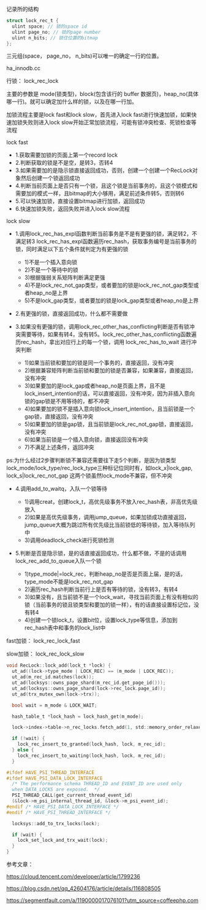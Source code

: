 
记录所的结构

```c
struct lock_rec_t {
  ulint space; // 锁的space id
  ulint page_no; // 锁的page number
  ulint n_bits; // 锁住位置的bitmap
};
```
三元组(space， page_no， n_bits)可以唯一的确定一行的位置。



ha_innodb.cc

行锁：
lock_rec_lock


主要的参数是 mode(锁类型)，block(包含该行的 buffer 数据页)，heap_no(具体哪一行)。就可以确定加什么样的锁，以及在哪一行加。

加锁流程主要是lock fast和lock slow，首先进入lock fast进行快速加锁，如果快速加锁失败则进入lock slow开始正常加锁流程，可能有锁冲突检查、死锁检查等流程

lock fast
- 1.获取需要加锁的页面上第一个record lock
- 2.判断获取的锁是不是空，是转3，否转4
- 3.如果需要加的是隐示锁直接返回成功，否则，创建一个创建一个RecLock对象然后创建一个锁返回成功
- 4.判断当前页面上是否只有一个锁，且这个锁是当前事务的，且这个锁模式和需要加的模式一样，且bitmap的大小够用，满足前述条件转5，否则转6
- 5.可以快速加锁，直接设置bitmap进行加锁，返回成功
- 6.快速加锁失败，返回失败并进入lock slow流程

lock slow
- 1.调用lock_rec_has_expl函数判断当前事务是不是有更强的锁，满足转2，不满足转3
lock_rec_has_expl函数遍历rec_hash，获取事务编号是当前事务的锁，同时满足以下五个条件就判定为有更强的锁
  - 1)不是一个插入意向锁
  - 2)不是一个等待中的锁
  - 3)根据强弱关系矩阵判断满足更强
  - 4)不是lock_rec_not_gap类型，或者要加的锁是lock_rec_not_gap类型或者heap_no是上界
  - 5)不是lock_gap类型，或者要加的锁是lock_gap类型或者heap_no是上界
- 2.有更强的锁，直接返回成功，什么都不需要做
- 3.如果没有更强的锁，调用lock_rec_other_has_conflicting判断是否有锁冲突需要等待，如果有转4，没有转5。lock_rec_other_has_conflicting函数遍历rec_hash，拿出对应行上的每一个锁，调用 lock_rec_has_to_wait 进行冲突判断

  - 1)如果当前锁和要加的锁是同一个事务的，直接返回，没有冲突
  - 2)根据兼容矩阵判断当前锁和要加的锁是否兼容，如果兼容，直接返回，没有冲突
  - 3)如果要加的是lock_gap或者heap_no是页面上界，且不是lock_insert_intention的话，可以直接返回，没有冲突，因为非插入意向锁的gap锁是不用等待的，都不冲突
  - 4)如果要加的锁不是插入意向锁lock_insert_intention，且当前锁是一个gap锁，直接返回，没有冲突
  - 5)如果要加的锁是gap锁，且当前锁是lock_rec_not_gap锁，直接返回，没有冲突
  - 6)如果当前锁是一个插入意向锁，直接返回没有冲突
  - 7)不满足上述条件，返回冲突

ps:为什么经过2步骤判断锁不兼容还需要往下走5个判断，是因为锁类型lock_mode/lock_type/rec_lock_type三种标记位同时有，如lock_x|lock_gap, lock_s|lock_rec_not_gap 这两个锁虽然lock_mode不兼容，但不冲突
- 4.调用add_to_waitq，入队一个锁等待

  - 1)调用creat，创建lock_t，高优先级事务不放入rec_hash表，非高优先级放入
  - 2)如果是高优先级事务，调用jump_queue，如果加锁成功直接返回，jump_queue大概为跳过所有优先级比当前锁低的等待锁，加入等待队列中
  - 3)调用deadlock_check进行死锁检测
- 5.判断是否是隐示锁，是的话直接返回成功，什么都不做，不是的话调用lock_rec_add_to_queue入队一个锁

  - 1)type_mode|=lock_rec，判断heap_no是否是页面上届，是的话，type_mode不能是lock_rec_not_gap
  - 2)遍历rec_hash判断当前行上是否有等待的锁，没有转3，有转4
  - 3)如果没有，且当前锁不是一个lock_wait，寻找当前页面上有没有相似的锁（当前事务的锁且锁类型和要加的锁一样），有的话直接设置标记位，没有转4
  - 4)创建一个锁lock_t，设置bit位，设置lock_type等信息，添加到rec_hash表中和事务的lock_list中



fast加锁：
lock_rec_lock_fast

slow加锁：
lock_rec_lock_slow


```c
void RecLock::lock_add(lock_t *lock) {
  ut_ad((lock->type_mode | LOCK_REC) == (m_mode | LOCK_REC));
  ut_ad(m_rec_id.matches(lock));
  ut_ad(locksys::owns_page_shard(m_rec_id.get_page_id()));
  ut_ad(locksys::owns_page_shard(lock->rec_lock.page_id));
  ut_ad(trx_mutex_own(lock->trx));

  bool wait = m_mode & LOCK_WAIT;

  hash_table_t *lock_hash = lock_hash_get(m_mode);

  lock->index->table->n_rec_locks.fetch_add(1, std::memory_order_relaxed);

  if (!wait) {
    lock_rec_insert_to_granted(lock_hash, lock, m_rec_id);
  } else {
    lock_rec_insert_to_waiting(lock_hash, lock, m_rec_id);
  }

#ifdef HAVE_PSI_THREAD_INTERFACE
#ifdef HAVE_PSI_DATA_LOCK_INTERFACE
  /* The performance schema THREAD_ID and EVENT_ID are used only
  when DATA_LOCKS are exposed.  */
  PSI_THREAD_CALL(get_current_thread_event_id)
  (&lock->m_psi_internal_thread_id, &lock->m_psi_event_id);
#endif /* HAVE_PSI_DATA_LOCK_INTERFACE */
#endif /* HAVE_PSI_THREAD_INTERFACE */

  locksys::add_to_trx_locks(lock);

  if (wait) {
    lock_set_lock_and_trx_wait(lock);
  }
}
```

参考文章：

https://cloud.tencent.com/developer/article/1799236

https://blog.csdn.net/qq_42604176/article/details/116808505

https://segmentfault.com/a/1190000017076101?utm_source=coffeephp.com